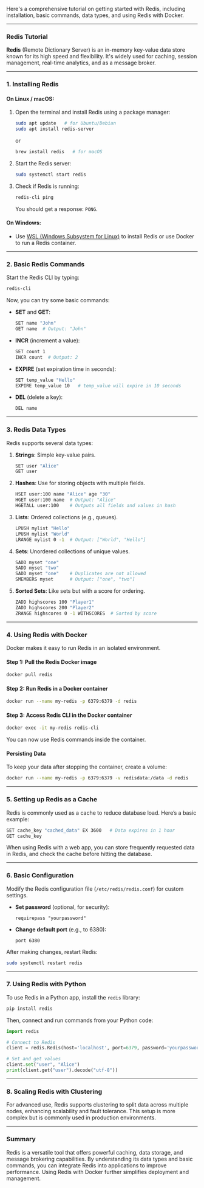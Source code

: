 Here's a comprehensive tutorial on getting started with Redis, including installation, basic commands, data types, and using Redis with Docker.

---

### Redis Tutorial

**Redis** (Remote Dictionary Server) is an in-memory key-value data store known for its high speed and flexibility. It's widely used for caching, session management, real-time analytics, and as a message broker.

---

### 1. **Installing Redis**

#### On Linux / macOS:
1. Open the terminal and install Redis using a package manager:
   ```bash
   sudo apt update   # for Ubuntu/Debian
   sudo apt install redis-server
   ```
   or
   ```bash
   brew install redis   # for macOS
   ```

2. Start the Redis server:
   ```bash
   sudo systemctl start redis
   ```

3. Check if Redis is running:
   ```bash
   redis-cli ping
   ```
   You should get a response: `PONG`.

#### On Windows:
   - Use [WSL (Windows Subsystem for Linux)](https://docs.microsoft.com/windows/wsl/) to install Redis or use Docker to run a Redis container.

---

### 2. **Basic Redis Commands**

Start the Redis CLI by typing:
```bash
redis-cli
```

Now, you can try some basic commands:

- **SET** and **GET**:
  ```bash
  SET name "John"
  GET name  # Output: "John"
  ```

- **INCR** (increment a value):
  ```bash
  SET count 1
  INCR count  # Output: 2
  ```

- **EXPIRE** (set expiration time in seconds):
  ```bash
  SET temp_value "Hello"
  EXPIRE temp_value 10   # temp_value will expire in 10 seconds
  ```

- **DEL** (delete a key):
  ```bash
  DEL name
  ```

---

### 3. **Redis Data Types**

Redis supports several data types:

1. **Strings**: Simple key-value pairs.
   ```bash
   SET user "Alice"
   GET user
   ```

2. **Hashes**: Use for storing objects with multiple fields.
   ```bash
   HSET user:100 name "Alice" age "30"
   HGET user:100 name  # Output: "Alice"
   HGETALL user:100    # Outputs all fields and values in hash
   ```

3. **Lists**: Ordered collections (e.g., queues).
   ```bash
   LPUSH mylist "Hello"
   LPUSH mylist "World"
   LRANGE mylist 0 -1  # Output: ["World", "Hello"]
   ```

4. **Sets**: Unordered collections of unique values.
   ```bash
   SADD myset "one"
   SADD myset "two"
   SADD myset "one"    # Duplicates are not allowed
   SMEMBERS myset      # Output: ["one", "two"]
   ```

5. **Sorted Sets**: Like sets but with a score for ordering.
   ```bash
   ZADD highscores 100 "Player1"
   ZADD highscores 200 "Player2"
   ZRANGE highscores 0 -1 WITHSCORES  # Sorted by score
   ```

---

### 4. **Using Redis with Docker**

Docker makes it easy to run Redis in an isolated environment.

#### Step 1: Pull the Redis Docker image
```bash
docker pull redis
```

#### Step 2: Run Redis in a Docker container
```bash
docker run --name my-redis -p 6379:6379 -d redis
```

#### Step 3: Access Redis CLI in the Docker container
```bash
docker exec -it my-redis redis-cli
```

You can now use Redis commands inside the container.

#### Persisting Data
To keep your data after stopping the container, create a volume:
```bash
docker run --name my-redis -p 6379:6379 -v redisdata:/data -d redis
```

---

### 5. **Setting up Redis as a Cache**

Redis is commonly used as a cache to reduce database load. Here’s a basic example:

```bash
SET cache_key "cached_data" EX 3600   # Data expires in 1 hour
GET cache_key
```

When using Redis with a web app, you can store frequently requested data in Redis, and check the cache before hitting the database.

---

### 6. **Basic Configuration**

Modify the Redis configuration file (`/etc/redis/redis.conf`) for custom settings.

- **Set password** (optional, for security):
  ```plaintext
  requirepass "yourpassword"
  ```

- **Change default port** (e.g., to 6380):
  ```plaintext
  port 6380
  ```

After making changes, restart Redis:
```bash
sudo systemctl restart redis
```

---

### 7. **Using Redis with Python**

To use Redis in a Python app, install the `redis` library:
```bash
pip install redis
```

Then, connect and run commands from your Python code:
```python
import redis

# Connect to Redis
client = redis.Redis(host='localhost', port=6379, password='yourpassword')

# Set and get values
client.set("user", "Alice")
print(client.get("user").decode("utf-8"))
```

---

### 8. **Scaling Redis with Clustering**

For advanced use, Redis supports clustering to split data across multiple nodes, enhancing scalability and fault tolerance. This setup is more complex but is commonly used in production environments.

---

### Summary

Redis is a versatile tool that offers powerful caching, data storage, and message brokering capabilities. By understanding its data types and basic commands, you can integrate Redis into applications to improve performance. Using Redis with Docker further simplifies deployment and management.